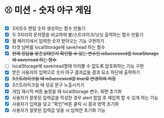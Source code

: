 # ⚾ 미션 - 숫자 야구 게임

- [x] 3자릿수 랜덤 숫자 생성하는 함수 만들기
- [x] 두 3자리의 문자열을 비교하여 볼/스트라이크/낫싱 출력하는 함수 만들기
- [x] 웹 페이지에서 입력한 숫자 받아오는 기능 구현하기
- [x] 타겟 넘버를 localStorage에 save/read 하는 함수
- [x] <del>현재 정답을 맞춘상태인지 확인할 수 있는 변수인 isSuccessed를 localStorage에 save/read 하는 함수</del>
- [ ] localStorage에 save/read할때 미리볼 수 없도록 암호화하는 기능 구현
- [x] 받은 사용자의 입력으로 숫자 야구 결과값을 결과 요소 하단에 출력하기
- [x] <del>3스트라이크일 때 isSuccessed를 true로 변경하여 저장</del>
- [x] 3스트라이크일 때 성공 문구 노출시키기
- [x] 게임 재시작 버튼 눌렀을 때 localStorage 변수, 화면 초기화
- [x] 사용자가 잘못된 입력값을 작성한 경우 alert 팝업 후 재입력 할 수 있게 하는 기능
- [x] 사용자가 입력을 넣고 "확인"버튼 클릭 시 결과 영역 초기화
- [x] 사용자가 잘못된 입력값 넣을 시 입력란 초기화 기능
